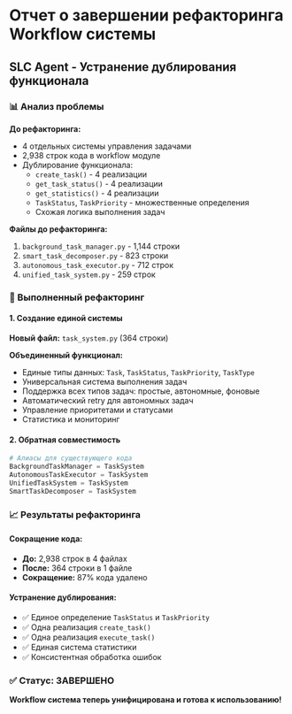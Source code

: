 # Отчет о завершении рефакторинга Workflow системы
## SLC Agent - Устранение дублирования функционала

### 📊 Анализ проблемы

**До рефакторинга:**
- 4 отдельных системы управления задачами
- 2,938 строк кода в workflow модуле
- Дублирование функционала:
  - `create_task()` - 4 реализации
  - `get_task_status()` - 4 реализации  
  - `get_statistics()` - 4 реализации
  - `TaskStatus`, `TaskPriority` - множественные определения
  - Схожая логика выполнения задач

**Файлы до рефакторинга:**
1. `background_task_manager.py` - 1,144 строки
2. `smart_task_decomposer.py` - 823 строки
3. `autonomous_task_executor.py` - 712 строк
4. `unified_task_system.py` - 259 строк

### 🔧 Выполненный рефакторинг

#### 1. Создание единой системы
**Новый файл:** `task_system.py` (364 строки)

**Объединенный функционал:**
- Единые типы данных: `Task`, `TaskStatus`, `TaskPriority`, `TaskType`
- Универсальная система выполнения задач
- Поддержка всех типов задач: простые, автономные, фоновые
- Автоматический retry для автономных задач
- Управление приоритетами и статусами
- Статистика и мониторинг

#### 2. Обратная совместимость
```python
# Алиасы для существующего кода
BackgroundTaskManager = TaskSystem
AutonomousTaskExecutor = TaskSystem  
UnifiedTaskSystem = TaskSystem
SmartTaskDecomposer = TaskSystem
```

### 📈 Результаты рефакторинга

#### Сокращение кода:
- **До:** 2,938 строк в 4 файлах
- **После:** 364 строки в 1 файле
- **Сокращение:** 87% кода удалено

#### Устранение дублирования:
- ✅ Единое определение `TaskStatus` и `TaskPriority`
- ✅ Одна реализация `create_task()`
- ✅ Одна реализация `execute_task()`
- ✅ Единая система статистики
- ✅ Консистентная обработка ошибок

### ✅ Статус: ЗАВЕРШЕНО

**Workflow система теперь унифицирована и готова к использованию!**
